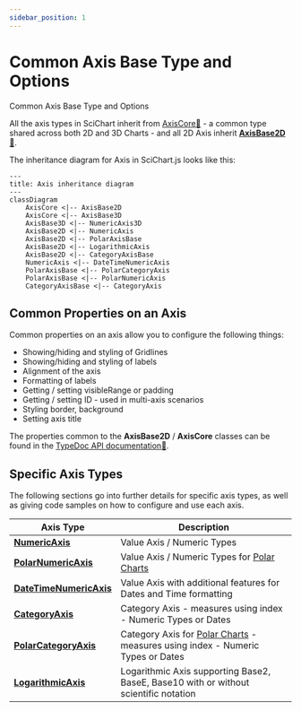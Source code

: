 ```yaml
---
sidebar_position: 1
---
```


# Common Axis Base Type and Options

Common Axis Base Type and Options

All the axis types in SciChart inherit from [AxisCore:blue_book:](https://www.scichart.com/documentation/js/current/typedoc/classes/axiscore.html) - a common type shared across both 2D and 3D Charts - and all 2D Axis inherit **[AxisBase2D:blue_book:](https://www.scichart.com/documentation/js/current/typedoc/classes/axisbase2d.html)**. 

The inheritance diagram for Axis in SciChart.js looks like this:

```mermaid
---
title: Axis inheritance diagram
---
classDiagram
    AxisCore <|-- AxisBase2D
    AxisCore <|-- AxisBase3D
    AxisBase3D <|-- NumericAxis3D
    AxisBase2D <|-- NumericAxis
    AxisBase2D <|-- PolarAxisBase
    AxisBase2D <|-- LogarithmicAxis
    AxisBase2D <|-- CategoryAxisBase
    NumericAxis <|-- DateTimeNumericAxis
    PolarAxisBase <|-- PolarCategoryAxis
    PolarAxisBase <|-- PolarNumericAxis
    CategoryAxisBase <|-- CategoryAxis
```

Common Properties on an Axis
----------------------------

Common properties on an axis allow you to configure the following things:

*   Showing/hiding and styling of Gridlines 
*   Showing/hiding and styling of labels
*   Alignment of the axis
*   Formatting of labels
*   Getting / setting visibleRange or padding
*   Getting / setting ID - used in multi-axis scenarios
*   Styling border, background
*   Setting axis title

The properties common to the **AxisBase2D** / **AxisCore** classes can be found in the [TypeDoc API documentation:blue_book:](https://www.scichart.com/documentation/js/current/typedoc/classes/axisbase2d.html).

Specific Axis Types
-------------------

The following sections go into further details for specific axis types, as well as giving code samples on how to configure and use each axis.

| Axis Type | Description |
|-----------|-------------|
| **[NumericAxis](/2d-charts/axis-api/axis-types/numeric-axis)** | Value Axis / Numeric Types |
| **[PolarNumericAxis](/2d-charts/axis-api/axis-types/polar-numeric-axis)** | Value Axis / Numeric Types for [Polar Charts](/2d-charts/surface/scichart-polar-surface-type) |
| **[DateTimeNumericAxis](/2d-charts/axis-api/axis-types/date-time-numeric-axis)** | Value Axis with additional features for Dates and Time formatting |
| **[CategoryAxis](/2d-charts/axis-api/axis-types/category-axis)** | Category Axis - measures using index - Numeric Types or Dates |
| **[PolarCategoryAxis](/2d-charts/axis-api/axis-types/polar-category-axis)** | Category Axis for [Polar Charts](/2d-charts/surface/scichart-polar-surface-type) - measures using index - Numeric Types or Dates |
| **[LogarithmicAxis](/2d-charts/axis-api/axis-types/logarithmic-axis)** | Logarithmic Axis supporting Base2, BaseE, Base10 with or without scientific notation |
